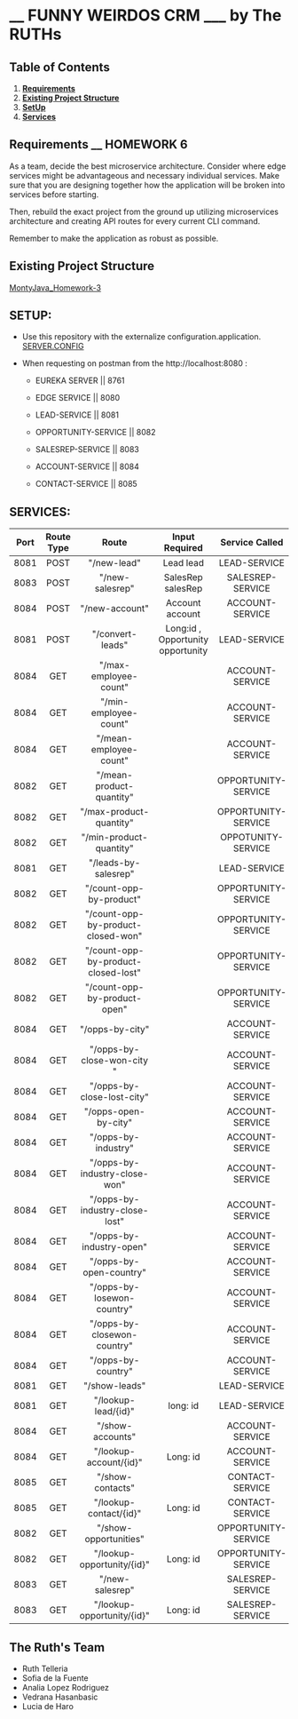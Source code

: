 # __ FUNNY WEIRDOS CRM  ___ by The RUTHs 


## Table of Contents

1. [**Requirements**](#Requirements)
2. [**Existing Project Structure**](#Existing-Project-Structure)
3. [**SetUp**](#SetUp)
3. [**Services**](#Services)


## Requirements  __ HOMEWORK 6

As a team, decide the best microservice architecture. Consider where edge services might be advantageous and necessary
individual services. Make sure that you are designing together how the application will be broken into services before
starting.

Then, rebuild the exact project from the ground up utilizing microservices architecture and creating API routes for
every current CLI command.

Remember to make the application as robust as possible.

## Existing Project Structure

<a href="https://github.com/ES-IH-JAVAFT-MAY22/Homework3-MontyJava"> MontyJava_Homework-3 </a>



## SETUP:

* Use this repository with the externalize configuration.application.<a href="https://github.com/sofidelaf/config-repo.git"> SERVER.CONFIG</a>
* When requesting on postman from the http://localhost:8080  :

    *  EUREKA SERVER       ||  8761
    *  EDGE SERVICE        ||  8080
    
    *  LEAD-SERVICE        ||  8081
    *  OPPORTUNITY-SERVICE ||  8082
    *  SALESREP-SERVICE    ||  8083
    *  ACCOUNT-SERVICE     ||  8084
    *  CONTACT-SERVICE     ||  8085


## SERVICES:


| Port | Route Type |                  Route                 |            Input Required           |    Service Called   |
|:----:|:----------:|:--------------------------------------:|:-----------------------------------:|:-------------------:|
| 8081 | POST       | "/new-lead"                            | Lead lead                           | LEAD-SERVICE        |
| 8083 | POST       | "/new-salesrep"                        | SalesRep salesRep                   | SALESREP-SERVICE    |
| 8084 | POST       | "/new-account"                         | Account account                     | ACCOUNT-SERVICE     |
| 8081 | POST       | "/convert-leads"                       | Long:id , Opportunity opportunity   | LEAD-SERVICE        |
| 8084 | GET        | "/max-employee-count"                  |                                     | ACCOUNT-SERVICE     |
| 8084 | GET        | "/min-employee-count"                  |                                     | ACCOUNT-SERVICE     |
| 8084 | GET        | "/mean-employee-count"                 |                                     | ACCOUNT-SERVICE     |
| 8082 | GET        | "/mean-product-quantity"               |                                     | OPPORTUNITY-SERVICE | 
| 8082 | GET        | "/max-product-quantity"                |                                     | OPPORTUNITY-SERVICE |
| 8082 | GET        | "/min-product-quantity"                |                                     | OPPOTUNITY-SERVICE  |
| 8081 | GET        | "/leads-by-salesrep"                   |                                     | LEAD-SERVICE        |
| 8082 | GET        | "/count-opp-by-product"                |                                     | OPPORTUNITY-SERVICE |
| 8082 | GET        | "/count-opp-by-product-closed-won"     |                                     | OPPORTUNITY-SERVICE |
| 8082 | GET        | "/count-opp-by-product-closed-lost"    |                                     | OPPORTUNITY-SERVICE |
| 8082 | GET        | "/count-opp-by-product-open"           |                                     | OPPORTUNITY-SERVICE |
| 8084 | GET        | "/opps-by-city"                        |                                     | ACCOUNT-SERVICE     |
| 8084 | GET        | "/opps-by-close-won-city "             |                                     | ACCOUNT-SERVICE     |
| 8084 | GET        | "/opps-by-close-lost-city"             |                                     | ACCOUNT-SERVICE     |
| 8084 | GET        | "/opps-open-by-city"                   |                                     | ACCOUNT-SERVICE     |
| 8084 | GET        | "/opps-by-industry"                    |                                     | ACCOUNT-SERVICE     |
| 8084 | GET        | "/opps-by-industry-close-won"          |                                     | ACCOUNT-SERVICE     |
| 8084 | GET        | "/opps-by-industry-close-lost"         |                                     | ACCOUNT-SERVICE     |
| 8084 | GET        | "/opps-by-industry-open"               |                                     | ACCOUNT-SERVICE     |
| 8084 | GET        | "/opps-by-open-country"                |                                     | ACCOUNT-SERVICE     |
| 8084 | GET        | "/opps-by-losewon-country"             |                                     | ACCOUNT-SERVICE     |
| 8084 | GET        | "/opps-by-closewon-country"            |                                     | ACCOUNT-SERVICE     |
| 8084 | GET        | "/opps-by-country"                     |                                     | ACCOUNT-SERVICE     |
| 8081 | GET        | "/show-leads"                          |                                     | LEAD-SERVICE        |
| 8081 | GET        | "/lookup-lead/{id}"                    | long: id                            | LEAD-SERVICE        |
| 8084 | GET        | "/show-accounts"                       |                                     | ACCOUNT-SERVICE     |
| 8084 | GET        | "/lookup-account/{id}"                 | Long: id                            | ACCOUNT-SERVICE     |
| 8085 | GET        | "/show-contacts"                       |                                     | CONTACT-SERVICE     |
| 8085 | GET        | "/lookup-contact/{id}"                 | Long: id                            | CONTACT-SERVICE     |
| 8082 | GET        | "/show-opportunities"                  |                                     | OPPORTUNITY-SERVICE |
| 8082 | GET        | "/lookup-opportunity/{id}"             | Long: id                            | OPPORTUNITY-SERVICE |
| 8083 | GET        | "/new-salesrep"                        |                                     | SALESREP-SERVICE    |
| 8083 | GET        | "/lookup-opportunity/{id}"             | Long: id                            | SALESREP-SERVICE    |



## The Ruth's Team 

- Ruth Telleria 
- Sofia de la Fuente 
- Analia Lopez Rodriguez 
- Vedrana Hasanbasic 
- Lucia de Haro
